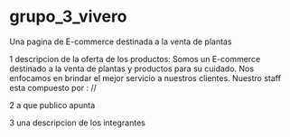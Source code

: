# grupo_3_vivero
Una pagina de E-commerce destinada a la venta de plantas

1 descripcion de la oferta de los productos:
Somos un E-commerce destinado a la venta de plantas y productos para su cuidado. Nos enfocamos en brindar el mejor servicio a nuestros clientes. Nuestro staff esta compuesto por : // 



2 a que publico apunta

3 una descripcion de los integrantes

